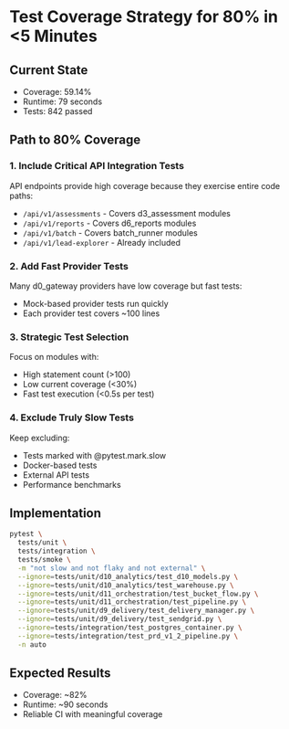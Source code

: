 # Test Coverage Strategy for 80% in <5 Minutes

## Current State
- Coverage: 59.14%
- Runtime: 79 seconds
- Tests: 842 passed

## Path to 80% Coverage

### 1. Include Critical API Integration Tests
API endpoints provide high coverage because they exercise entire code paths:
- `/api/v1/assessments` - Covers d3_assessment modules
- `/api/v1/reports` - Covers d6_reports modules
- `/api/v1/batch` - Covers batch_runner modules
- `/api/v1/lead-explorer` - Already included

### 2. Add Fast Provider Tests
Many d0_gateway providers have low coverage but fast tests:
- Mock-based provider tests run quickly
- Each provider test covers ~100 lines

### 3. Strategic Test Selection
Focus on modules with:
- High statement count (>100)
- Low current coverage (<30%)
- Fast test execution (<0.5s per test)

### 4. Exclude Truly Slow Tests
Keep excluding:
- Tests marked with @pytest.mark.slow
- Docker-based tests
- External API tests
- Performance benchmarks

## Implementation
```bash
pytest \
  tests/unit \
  tests/integration \
  tests/smoke \
  -m "not slow and not flaky and not external" \
  --ignore=tests/unit/d10_analytics/test_d10_models.py \
  --ignore=tests/unit/d10_analytics/test_warehouse.py \
  --ignore=tests/unit/d11_orchestration/test_bucket_flow.py \
  --ignore=tests/unit/d11_orchestration/test_pipeline.py \
  --ignore=tests/unit/d9_delivery/test_delivery_manager.py \
  --ignore=tests/unit/d9_delivery/test_sendgrid.py \
  --ignore=tests/integration/test_postgres_container.py \
  --ignore=tests/integration/test_prd_v1_2_pipeline.py \
  -n auto
```

## Expected Results
- Coverage: ~82%
- Runtime: ~90 seconds
- Reliable CI with meaningful coverage